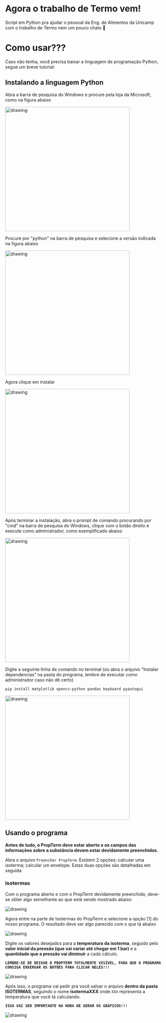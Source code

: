 # Agora o trabalho de Termo vem!
Script em Python pra ajudar o pessoal da Eng. de Alimentos da Unicamp com o trabalho de Termo nem um pouco chato 🤡

# Como usar???
Caso não tenha, você precisa baixar a linguagem de programação Python, segue um breve tutorial:

## Instalando a linguagem Python
Abra a barra de pesquisa do Windows e procure pela loja da Microsoft, como na figura abaixo

<img src="./.imgreadme/mstore.png" alt="drawing" height="400"/>

Procure por "python" na barra de pesquisa e selecione a versão indicada na figura abaixo

<img src="./.imgreadme/pythonstore.png" alt="drawing" height="400"/>

Agora clique em instalar

<img src="./.imgreadme/pythoninstallstore.png" alt="drawing" height="400"/>

Após terminar a instalação, abra o prompt de comando procurando por "cmd" na barra de pesquisa do Windows, clique com o botão direito e execute como administrador, como exemplificado abaixo

<img src="./.imgreadme/cmd.png" alt="drawing" height="400"/>

Digite a seguinte linha de comando no terminal (ou abra o arquivo "Instalar dependencias" na pasta do programa, lembre de executar como administrador caso não dê certo)

`pip install matplotlib opencv-python pandas keyboard pyautogui`

<img src="./.imgreadme/termcommand.png" alt="drawing" height="400"/>


## Usando o programa
**Antes de tudo, o PropTerm deve estar aberto e os campos das informações sobre a substância devem estar devidamente preenchidos.**

Abra o arquivo `Preencher PropTerm`. Existem 2 opções: calcular uma isoterma; calcular um envelope. Estas duas opções são detalhadas em seguida

### Isotermas

Com o programa aberto e com o PropTerm devidamente preenchido, deve-se obter algo semelhante ao que está sendo mostrado abaixo
 
   <img src="./.imgreadme/p1.png" alt="drawing"/>

Agora entre na parte de Isotermas do PropTerm e selecione a opção [1] do nosso programa. O resultado deve ser algo parecido com o que tá abaixo

   <img src="./.imgreadme/p2.png" alt="drawing"/>
  
Digite os valores desejados para a **temperatura da isoterma**, seguido pelo **valor inicial da pressão (que vai variar até chegar em 1 bar)** e a **quantidade que a pressão vai diminuir** a cada cálculo. 

**`LEMBRE-SE DE DEIXAR O PROPTERM TOTALMENTE VISÍVEL, PARA QUE O PROGRAMA CONSIGA ENXERGAR OS BOTÕES PARA CLICAR NELES!!!`**

   <img src="./.imgreadme/p3.png" alt="drawing"/>

Após isso, o programa vai pedir pra você salvar o arquivo **dentro da pasta ISOTERMAS**, seguindo o nome **isotermaXXX** onde `XXX` representa a temperatura que você tá calculando.

**`ISSO VAI SER IMPORTANTE NA HORA DE GERAR OS GRÁFICOS!!!`**

   <img src="./.imgreadme/p4.png" alt="drawing"/>

